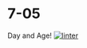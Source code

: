 # 7-05
Day and Age!
[![linter](https://github.com/JacksonNaufal/7-05/workflows/linter/badge.svg)](https://github.com/marketplace/actions/super-linter)
